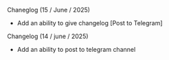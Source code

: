 Chaneglog (15 / June / 2025)
- Add an ability to give changelog [Post to Telegram]

Changelog (14 / june / 2025)
- Add an ability to post to telegram channel